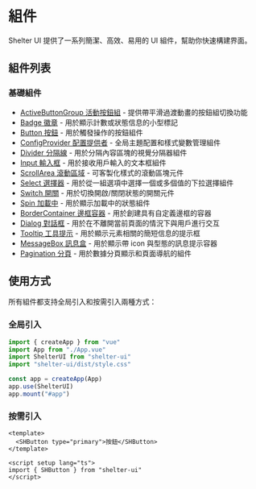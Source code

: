 # 組件

Shelter UI 提供了一系列簡潔、高效、易用的 UI 組件，幫助你快速構建界面。

## 組件列表

### 基礎組件

- [ActiveButtonGroup 活動按鈕組](/components/active-button-group) - 提供帶平滑過渡動畫的按鈕組切換功能
- [Badge 徽章](/components/badge) - 用於顯示計數或狀態信息的小型標記
- [Button 按鈕](/components/button) - 用於觸發操作的按鈕組件
- [ConfigProvider 配置提供者](/components/config-provider) - 全局主題配置和樣式變數管理組件
- [Divider 分隔線](/components/divider) - 用於分隔內容區塊的視覺分隔器組件
- [Input 輸入框](/components/input) - 用於接收用戶輸入的文本框組件
- [ScrollArea 滾動區域](/components/scroll-area) - 可客製化樣式的滾動區塊元件
- [Select 選擇器](/components/select) - 用於從一組選項中選擇一個或多個值的下拉選擇組件
- [Switch 開關](/components/switch) - 用於切換開啟/關閉狀態的開關元件
- [Spin 加載中](/components/spin) - 用於顯示加載中的狀態組件
- [BorderContainer 邊框容器](/components/border-container) - 用於創建具有自定義邊框的容器
- [Dialog 對話框](/components/dialog) - 用於在不離開當前頁面的情況下與用戶進行交互
- [Tooltip 工具提示](/components/tooltip) - 用於顯示元素相關的簡短信息的提示框
- [MessageBox 訊息盒](/components/message-box) - 用於顯示帶 icon 與型態的訊息提示容器
- [Pagination 分頁](/components/pagination) - 用於數據分頁顯示和頁面導航的組件

## 使用方式

所有組件都支持全局引入和按需引入兩種方式：

### 全局引入

```ts
import { createApp } from "vue"
import App from "./App.vue"
import ShelterUI from "shelter-ui"
import "shelter-ui/dist/style.css"

const app = createApp(App)
app.use(ShelterUI)
app.mount("#app")
```

### 按需引入

```vue
<template>
  <SHButton type="primary">按鈕</SHButton>
</template>

<script setup lang="ts">
import { SHButton } from "shelter-ui"
</script>
```
